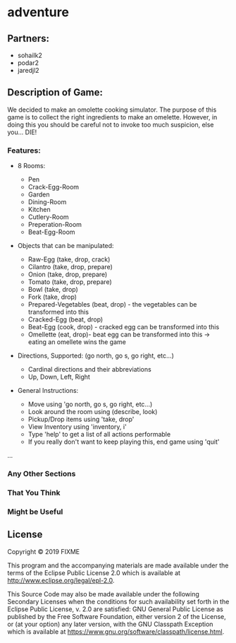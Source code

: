 # adventure

## Partners:
* sohailk2
* podar2
* jaredjl2

## Description of Game:
We decided to make an omolette cooking simulator. 
The purpose of this game is to collect the right ingredients to make an omelette.
However, in doing this you should be careful not to invoke too much suspicion, else you... DIE!

### Features:
* 8 Rooms: 
    * Pen 
    * Crack-Egg-Room 
    * Garden 
    * Dining-Room 
    * Kitchen 
    * Cutlery-Room 
    * Preperation-Room
    * Beat-Egg-Room
* Objects that can be manipulated: 
    * Raw-Egg (take, drop, crack)
    * Cilantro (take, drop, prepare)
    * Onion (take, drop, prepare)
    * Tomato (take, drop, prepare)
    * Bowl (take, drop)
    * Fork (take, drop)
    * Prepared-Vegetables (beat, drop)  - the vegetables can be transformed into this 
    * Cracked-Egg (beat, drop)
    * Beat-Egg (cook, drop) - cracked egg can be transformed into this
    * Omellette (eat, drop)- beat egg can be transformed into this -> eating an omellete wins the game 

* Directions, Supported: (go north, go s, go right, etc...)
    * Cardinal directions and their abbreviations
    * Up, Down, Left, Right

* General Instructions:
    * Move using 'go north, go s, go right, etc...)
    * Look around the room using (describe, look)
    * Pickup/Drop items using 'take, drop'
    * View Inventory using 'inventory, i'
    * Type 'help' to get a list of all actions performable
    * If you really don't want to keep playing this, end game using 'quit'

...

### Any Other Sections
### That You Think
### Might be Useful

## License

Copyright © 2019 FIXME

This program and the accompanying materials are made available under the
terms of the Eclipse Public License 2.0 which is available at
http://www.eclipse.org/legal/epl-2.0.

This Source Code may also be made available under the following Secondary
Licenses when the conditions for such availability set forth in the Eclipse
Public License, v. 2.0 are satisfied: GNU General Public License as published by
the Free Software Foundation, either version 2 of the License, or (at your
option) any later version, with the GNU Classpath Exception which is available
at https://www.gnu.org/software/classpath/license.html.
